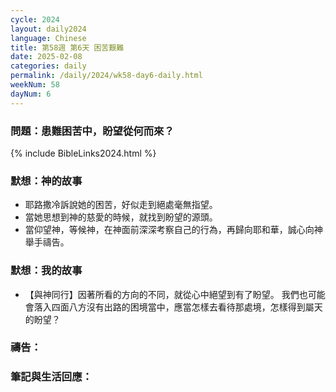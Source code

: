 ```yaml
---
cycle: 2024
layout: daily2024
language: Chinese
title: 第58週 第6天 困苦艱難
date: 2025-02-08
categories: daily
permalink: /daily/2024/wk58-day6-daily.html
weekNum: 58
dayNum: 6
---
```


### 問題：患難困苦中，盼望從何而來？

{% include BibleLinks2024.html %}

### 默想：神的故事
+ 耶路撒冷訴說她的困苦，好似走到絕處毫無指望。
+ 當她思想到神的慈愛的時候，就找到盼望的源頭。
+ 當仰望神，等候神，在神面前深深考察自己的行為，再歸向耶和華，誠心向神舉手禱告。

### 默想：我的故事
+ 【與神同行】因著所看的方向的不同，就從心中絕望到有了盼望。 我們也可能會落入四面八方沒有出路的困境當中，應當怎樣去看待那處境，怎樣得到屬天的盼望？

### 禱告：

### 筆記與生活回應：
